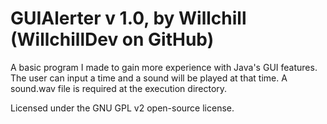 GUIAlerter v 1.0, by Willchill (WillchillDev on GitHub)
==========
A basic program I made to gain more experience with Java's GUI features.
The user can input a time and a sound will be played at that time.
A sound.wav file is required at the execution directory.

Licensed under the GNU GPL v2 open-source license.

